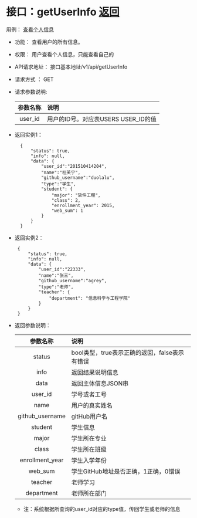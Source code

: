 # 接口：getUserInfo  [返回](../../README.md)
用例： [查看个人信息](../用例/查看用户信息.md)

- 功能：
    查看用户的所有信息。
    
- 权限：
   用户查看个人信息，只能查看自己的
    
- API请求地址： 
    接口基本地址/v1/api/getUserInfo

- 请求方式 ：
    GET
      
- 请求参数说明:        

  |参数名称|说明|
  |:---------:|:--------------------------------------------------------|      
  |user_id|用户的ID号。对应表USERS USER_ID的值|
  
- 返回实例1：

        {         
            "status": true,
            "info": null,
            "data": {
                "user_id":"201510414204",    
                "name":"杜芙宁",
                "github_username":"duolalu",
                "type":"学生",
                "student": {
                    "major": "软件工程",
                    "class": 2,
                    "enrollment_year": 2015,
                    "web_sum": 1
                }  
            }          
        }
        
 - 返回实例2：

        {         
            "status": true,
            "info": null,
            "data": {
                "user_id":"22333",    
                "name":"张三",
                "github_username":"agrey",
                "type":"老师",
                "teacher": {
                    "department": "信息科学与工程学院"
                }  
            }          
        }
 
- 返回参数说明：    
 
  |参数名称|说明|
  |:---------:|:--------------------------------------------------------|      
  |status|bool类型，true表示正确的返回，false表示有错误|
  |info|返回结果说明信息|
  |data|返回主体信息JSON串|
  |user_id|学号或者工号|
  |name|用户的真实姓名|  
  |github_username|gitHub用户名|
  |student|学生信息|
  |major|学生所在专业|
  |class|学生所在班级|
  |enrollment_year|学生入学年份|
  |web_sum|学生GitHub地址是否正确，1正确，0错误|
  |teacher|老师学习|
  |department|老师所在部门|
  * 注：系统根据所查询的user_id对应的type值，传回学生或老师的信息
